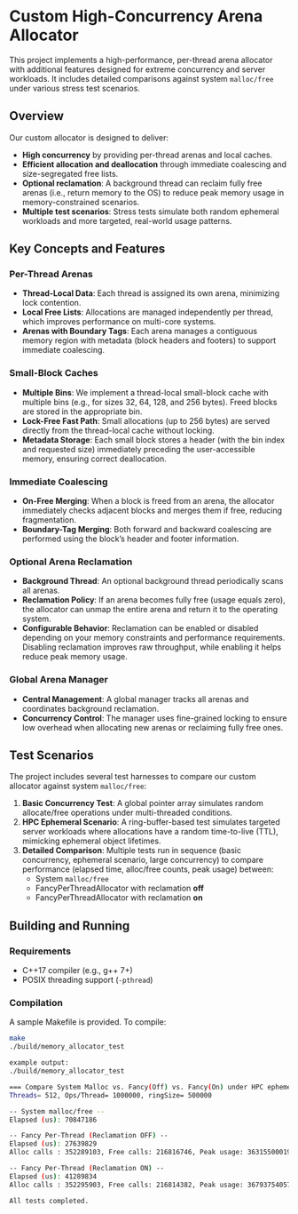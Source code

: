 # Custom High-Concurrency Arena Allocator

This project implements a high-performance, per-thread arena allocator with additional features designed for extreme concurrency and server workloads. It includes detailed comparisons against system `malloc/free` under various stress test scenarios.

## Overview

Our custom allocator is designed to deliver:

- **High concurrency** by providing per-thread arenas and local caches.
- **Efficient allocation and deallocation** through immediate coalescing and size-segregated free lists.
- **Optional reclamation**: A background thread can reclaim fully free arenas (i.e., return memory to the OS) to reduce peak memory usage in memory-constrained scenarios.
- **Multiple test scenarios**: Stress tests simulate both random ephemeral workloads and more targeted, real-world usage patterns.

## Key Concepts and Features

### Per-Thread Arenas

- **Thread-Local Data**: Each thread is assigned its own arena, minimizing lock contention.
- **Local Free Lists**: Allocations are managed independently per thread, which improves performance on multi-core systems.
- **Arenas with Boundary Tags**: Each arena manages a contiguous memory region with metadata (block headers and footers) to support immediate coalescing.

### Small-Block Caches

- **Multiple Bins**: We implement a thread-local small-block cache with multiple bins (e.g., for sizes 32, 64, 128, and 256 bytes). Freed blocks are stored in the appropriate bin.
- **Lock-Free Fast Path**: Small allocations (up to 256 bytes) are served directly from the thread-local cache without locking.
- **Metadata Storage**: Each small block stores a header (with the bin index and requested size) immediately preceding the user-accessible memory, ensuring correct deallocation.

### Immediate Coalescing

- **On-Free Merging**: When a block is freed from an arena, the allocator immediately checks adjacent blocks and merges them if free, reducing fragmentation.
- **Boundary-Tag Merging**: Both forward and backward coalescing are performed using the block’s header and footer information.

### Optional Arena Reclamation

- **Background Thread**: An optional background thread periodically scans all arenas.
- **Reclamation Policy**: If an arena becomes fully free (usage equals zero), the allocator can unmap the entire arena and return it to the operating system.
- **Configurable Behavior**: Reclamation can be enabled or disabled depending on your memory constraints and performance requirements. Disabling reclamation improves raw throughput, while enabling it helps reduce peak memory usage.

### Global Arena Manager

- **Central Management**: A global manager tracks all arenas and coordinates background reclamation.
- **Concurrency Control**: The manager uses fine-grained locking to ensure low overhead when allocating new arenas or reclaiming fully free ones.

## Test Scenarios

The project includes several test harnesses to compare our custom allocator against system `malloc/free`:

1. **Basic Concurrency Test**: A global pointer array simulates random allocate/free operations under multi-threaded conditions.
2. **HPC Ephemeral Scenario**: A ring-buffer-based test simulates targeted server workloads where allocations have a random time-to-live (TTL), mimicking ephemeral object lifetimes.
3. **Detailed Comparison**: Multiple tests run in sequence (basic concurrency, ephemeral scenario, large concurrency) to compare performance (elapsed time, alloc/free counts, peak usage) between:
   - System `malloc/free`
   - FancyPerThreadAllocator with reclamation **off**
   - FancyPerThreadAllocator with reclamation **on**

## Building and Running

### Requirements

- C++17 compiler (e.g., g++ 7+)
- POSIX threading support (`-pthread`)

### Compilation

A sample Makefile is provided. To compile:

```bash
make
./build/memory_allocator_test

example output:
./build/memory_allocator_test

=== Compare System Malloc vs. Fancy(Off) vs. Fancy(On) under HPC ephemeral scenario ===
Threads= 512, Ops/Thread= 1000000, ringSize= 500000

-- System malloc/free --
Elapsed (us): 70847186

-- Fancy Per-Thread (Reclamation OFF) --
Elapsed (us): 27639829
Alloc calls : 352289103, Free calls: 216816746, Peak usage: 36315500019

-- Fancy Per-Thread (Reclamation ON) --
Elapsed (us): 41289834
Alloc calls : 352295903, Free calls: 216814382, Peak usage: 36793754057

All tests completed.
```
